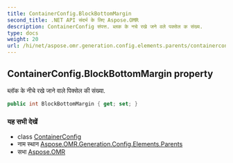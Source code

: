 ```yaml
---
title: ContainerConfig.BlockBottomMargin
second_title: .NET API संदर्भ के लिए Aspose.OMR
description: ContainerConfig संपत्त. ब्लक के नचे रखे जने वले पक्सेल क संख्य.
type: docs
weight: 20
url: /hi/net/aspose.omr.generation.config.elements.parents/containerconfig/blockbottommargin/
---
```

## ContainerConfig.BlockBottomMargin property

ब्लॉक के नीचे रखे जाने वाले पिक्सेल की संख्या.

```csharp
public int BlockBottomMargin { get; set; }
```

### यह सभी देखें

* class [ContainerConfig](../)
* नाम स्थान [Aspose.OMR.Generation.Config.Elements.Parents](../../containerconfig/)
* सभा [Aspose.OMR](../../../)


